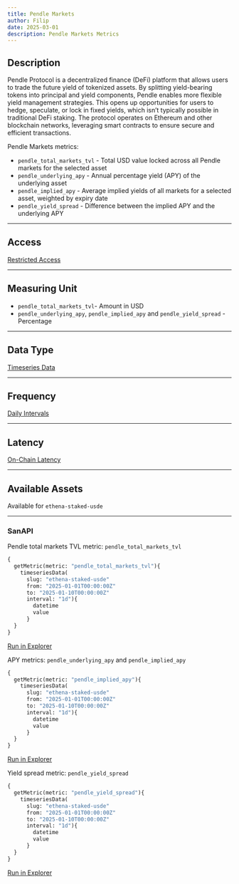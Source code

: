 ```yaml
---
title: Pendle Markets
author: Filip
date: 2025-03-01
description: Pendle Markets Metrics
---
```


## Description
Pendle Protocol is a decentralized finance (DeFi) platform that allows users to trade the future yield of tokenized 
assets. By splitting yield-bearing tokens into principal and yield components, Pendle enables more flexible yield 
management strategies. This opens up opportunities for users to hedge, speculate, or lock in fixed yields, which 
isn’t typically possible in traditional DeFi staking. The protocol operates on Ethereum and other blockchain networks, 
leveraging smart contracts to ensure secure and efficient transactions.

Pendle Markets metrics:
* `pendle_total_markets_tvl` - Total USD value locked across all Pendle markets for the selected asset
* `pendle_underlying_apy` - Annual percentage yield (APY) of the underlying asset
* `pendle_implied_apy` - Average implied yields of all markets for a selected asset, weighted by expiry date
* `pendle_yield_spread` - Difference between the implied APY and the underlying APY

---

## Access

[Restricted Access](/metrics/details/access#restricted-access)

---

## Measuring Unit

* `pendle_total_markets_tvl`- Amount in USD
* `pendle_underlying_apy`, `pendle_implied_apy` and `pendle_yield_spread` - Percentage

---

## Data Type

[Timeseries Data](/metrics/details/data-type#timeseries-data)

---

## Frequency

[Daily Intervals](/metrics/details/frequency#daily-frequency)

---

## Latency

[On-Chain Latency](/metrics/details/latency#on-chain-latency)

---

## Available Assets

Available for `ethena-staked-usde`

---

### SanAPI

Pendle total markets TVL metric: `pendle_total_markets_tvl`

```graphql
{
  getMetric(metric: "pendle_total_markets_tvl"){
    timeseriesData(
      slug: "ethena-staked-usde"
      from: "2025-01-01T00:00:00Z"
      to: "2025-01-10T00:00:00Z"
      interval: "1d"){
        datetime
        value
      }
  }
}
```
[Run in Explorer](<https://api.santiment.net/graphiql?variables=%7B%7D&query=%7B%0A%20%20getMetric(metric%3A%20%22pendle_total_markets_tvl%22)%7B%0A%20%20%20%20timeseriesData(%0A%20%20%20%20%20%20slug%3A%20%22ethena-staked-usde%22%0A%20%20%20%20%20%20from%3A%20%222025-01-01T00%3A00%3A00Z%22%0A%20%20%20%20%20%20to%3A%20%222025-01-10T00%3A00%3A00Z%22%0A%20%20%20%20%20%20interval%3A%20%221d%22)%7B%0A%20%20%20%20%20%20%20%20datetime%0A%20%20%20%20%20%20%20%20value%0A%20%20%20%20%20%20%7D%0A%20%20%7D%0A%7D>)


APY metrics: `pendle_underlying_apy` and `pendle_implied_apy`

```graphql
{
  getMetric(metric: "pendle_implied_apy"){
    timeseriesData(
      slug: "ethena-staked-usde"
      from: "2025-01-01T00:00:00Z"
      to: "2025-01-10T00:00:00Z"
      interval: "1d"){
        datetime
        value
      }
  }
}
```
[Run in Explorer](<https://api.santiment.net/graphiql?variables=%7B%7D&query=%7B%0A%20%20getMetric(metric%3A%20%22pendle_implied_apy%22)%7B%0A%20%20%20%20timeseriesData(%0A%20%20%20%20%20%20slug%3A%20%22ethena-staked-usde%22%0A%20%20%20%20%20%20from%3A%20%222025-01-01T00%3A00%3A00Z%22%0A%20%20%20%20%20%20to%3A%20%222025-01-10T00%3A00%3A00Z%22%0A%20%20%20%20%20%20interval%3A%20%221d%22)%7B%0A%20%20%20%20%20%20%20%20datetime%0A%20%20%20%20%20%20%20%20value%0A%20%20%20%20%20%20%7D%0A%20%20%7D%0A%7D>)


Yield spread metric: `pendle_yield_spread`

```graphql
{
  getMetric(metric: "pendle_yield_spread"){
    timeseriesData(
      slug: "ethena-staked-usde"
      from: "2025-01-01T00:00:00Z"
      to: "2025-01-10T00:00:00Z"
      interval: "1d"){
        datetime
        value
      }
  }
}
```
[Run in Explorer](<https://api.santiment.net/graphiql?variables=%7B%7D&query=%7B%0A%20%20getMetric(metric%3A%20%22pendle_yield_spread%22)%7B%0A%20%20%20%20timeseriesData(%0A%20%20%20%20%20%20slug%3A%20%22ethena-staked-usde%22%0A%20%20%20%20%20%20from%3A%20%222025-01-01T00%3A00%3A00Z%22%0A%20%20%20%20%20%20to%3A%20%222025-01-10T00%3A00%3A00Z%22%0A%20%20%20%20%20%20interval%3A%20%221d%22)%7B%0A%20%20%20%20%20%20%20%20datetime%0A%20%20%20%20%20%20%20%20value%0A%20%20%20%20%20%20%7D%0A%20%20%7D%0A%7D>)

